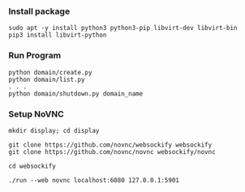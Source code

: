 ### Install package
```
sudo apt -y install python3 python3-pip libvirt-dev libvirt-bin
pip3 install libvirt-python
```

### Run Program
```
python domain/create.py
python domain/list.py
. . .
python domain/shutdown.py domain_name
```

### Setup NoVNC
```
mkdir display; cd display

git clone https://github.com/novnc/websockify websockify
git clone https://github.com/novnc/novnc websockify/novnc

cd websockify

./run --web novnc localhost:6080 127.0.0.1:5901
```
